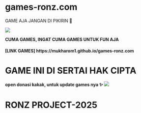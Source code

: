 # games-ronz.com
GAME AJA JANGAN DI PIKIRIN 🗿

<img src="https://files.catbox.moe/m4ooge.jpg">

**CUMA GAMES, INGAT CUMA GAMES UNTUK FUN AJA**

<h4>[LINK GAMES] https://mukharom1.github.io/games-ronz.com</h4>

# GAME INI DI SERTAI HAK CIPTA

**open donasi kakak, untuk update games nya ✨**
<img src="https://files.catbox.moe/ylvkwz.png">
# RONZ PROJECT-2025
